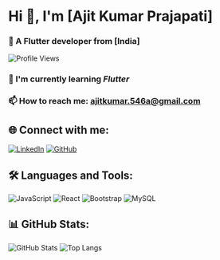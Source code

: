# Hi 👋, I'm [Ajit Kumar Prajapati]

### 🚀 A Flutter developer from [India]  

![Profile Views](https://komarev.com/ghpvc/?username=yourusername&color=blue)

### 🔭 I'm currently learning *Flutter*
### 📫 How to reach me: [ajitkumar.546a@gmail.com](mailto:ajitkumar.546a@gmail.com)

## 🌐 Connect with me:
[![LinkedIn](https://img.shields.io/badge/LinkedIn-blue?style=flat&logo=linkedin)](https://www.linkedin.com/in/ajit-kumar-prajapati-3922b5250/)
[![GitHub](https://img.shields.io/badge/GitHub-black?style=flat&logo=github)](https://github.com/akp-dev2230)

## 🛠 Languages and Tools:
![JavaScript](https://img.shields.io/badge/JavaScript-F7DF1E?style=flat&logo=javascript&logoColor=black)
![React](https://img.shields.io/badge/React-61DAFB?style=flat&logo=react&logoColor=black)
![Bootstrap](https://img.shields.io/badge/Bootstrap-563D7C?style=flat&logo=bootstrap&logoColor=white)
![MySQL](https://img.shields.io/badge/MySQL-4479A1?style=flat&logo=mysql&logoColor=white)

## 📊 GitHub Stats:
![GitHub Stats](https://github-readme-stats.vercel.app/api?username=yourusername&show_icons=true&theme=radical)
![Top Langs](https://github-readme-stats.vercel.app/api/top-langs/?username=yourusername&layout=compact&theme=radical)
